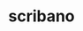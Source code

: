 ---
title: scribano
type: sposa
marca: scribano
logo: /assets/img/abiti-sposa/thumb-scribano.jpg
---